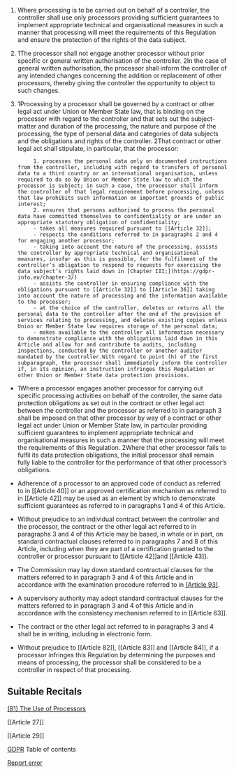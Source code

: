
1. Where processing is to be carried out on behalf of a controller, the controller shall use only processors providing sufficient guarantees to implement appropriate technical and organisational measures in such a manner that processing will meet the requirements of this Regulation and ensure the protection of the rights of the data subject.
2. 1The processor shall not engage another processor without prior specific or general written authorisation of the controller. 2In the case of general written authorisation, the processor shall inform the controller of any intended changes concerning the addition or replacement of other processors, thereby giving the controller the opportunity to object to such changes.
3. 1Processing by a processor shall be governed by a contract or other legal act under Union or Member State law, that is binding on the processor with regard to the controller and that sets out the subject-matter and duration of the processing, the nature and purpose of the processing, the type of personal data and categories of data subjects and the obligations and rights of the controller. 2That contract or other legal act shall stipulate, in particular, that the processor:
	
		
			1. processes the personal data only on documented instructions from the controller, including with regard to transfers of personal data to a third country or an international organisation, unless required to do so by Union or Member State law to which the processor is subject; in such a case, the processor shall inform the controller of that legal requirement before processing, unless that law prohibits such information on important grounds of public interest;
			2. ensures that persons authorised to process the personal data have committed themselves to confidentiality or are under an appropriate statutory obligation of confidentiality;
			- takes all measures required pursuant to [[Article 32]];
			- respects the conditions referred to in paragraphs 2 and 4 for engaging another processor;
			- taking into account the nature of the processing, assists the controller by appropriate technical and organisational measures, insofar as this is possible, for the fulfilment of the controller’s obligation to respond to requests for exercising the data subject’s rights laid down in [Chapter III;](https://gdpr-info.eu/chapter-3/)
			- assists the controller in ensuring compliance with the obligations pursuant to [[Article 32]] to [[Article 36]] taking into account the nature of processing and the information available to the processor;
			- at the choice of the controller, deletes or returns all the personal data to the controller after the end of the provision of services relating to processing, and deletes existing copies unless Union or Member State law requires storage of the personal data;
			- makes available to the controller all information necessary to demonstrate compliance with the obligations laid down in this Article and allow for and contribute to audits, including inspections, conducted by the controller or another auditor mandated by the controller.With regard to point (h) of the first subparagraph, the processor shall immediately inform the controller if, in its opinion, an instruction infringes this Regulation or other Union or Member State data protection provisions.


- 1Where a processor engages another processor for carrying out specific processing activities on behalf of the controller, the same data protection obligations as set out in the contract or other legal act between the controller and the processor as referred to in paragraph 3 shall be imposed on that other processor by way of a contract or other legal act under Union or Member State law, in particular providing sufficient guarantees to implement appropriate technical and organisational measures in such a manner that the processing will meet the requirements of this Regulation. 2Where that other processor fails to fulfil its data protection obligations, the initial processor shall remain fully liable to the controller for the performance of that other processor’s obligations.

- Adherence of a processor to an approved code of conduct as referred to in [[Article 40]] or an approved certification mechanism as referred to in [[Article 42]] may be used as an element by which to demonstrate sufficient guarantees as referred to in paragraphs 1 and 4 of this Article.

- Without prejudice to an individual contract between the controller and the processor, the contract or the other legal act referred to in paragraphs 3 and 4 of this Article may be based, in whole or in part, on standard contractual clauses referred to in paragraphs 7 and 8 of this Article, including when they are part of a certification granted to the controller or processor pursuant to [[Article 42]]and [[Article 43]].

- The Commission may lay down standard contractual clauses for the matters referred to in paragraph 3 and 4 of this Article and in accordance with the examination procedure referred to in [[Article 93]](2).

- A supervisory authority may adopt standard contractual clauses for the matters referred to in paragraph 3 and 4 of this Article and in accordance with the consistency mechanism referred to in [[Article 63]].

- The contract or the other legal act referred to in paragraphs 3 and 4 shall be in writing, including in electronic form.

- Without prejudice to [[Article 82]], [[Article 83]] and [[Article 84]], if a processor infringes this Regulation by determining the purposes and means of processing, the processor shall be considered to be a controller in respect of that processing.


## Suitable Recitals



[(81) The Use of Processors](https://gdpr-info.eu/recitals/no-81/)




[[Article 27]]


[[Article 29]]



[GDPR](https://gdpr-info.eu)
Table of contents


[Report error](https://gdpr-info.eu/gf/?TB_iframe=true&height=306 "Your message")

